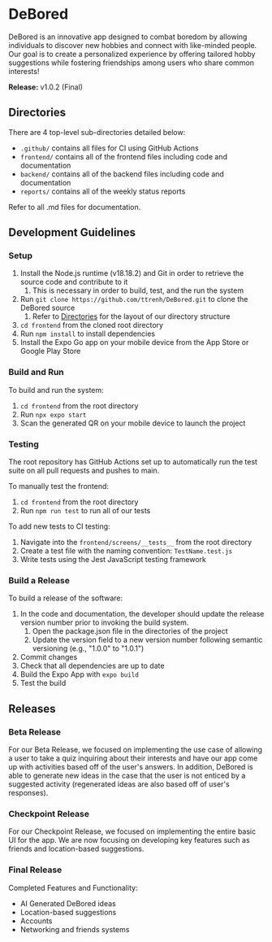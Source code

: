 # DeBored

DeBored is an innovative app designed to combat boredom by allowing individuals to discover new hobbies and connect with like-minded people. Our goal is to create a personalized experience by offering tailored hobby suggestions while fostering friendships among users who share common interests!

**Release:** v1.0.2 (Final)

## Directories

There are 4 top-level sub-directories detailed below:
- `.github/` contains all files for CI using GitHub Actions
- `frontend/` contains all of the frontend files including code and documentation
- `backend/` contains all of the backend files including code and documentation
- `reports/` contains all of the weekly status reports

Refer to all .md files for documentation.

## Development Guidelines 

### Setup 

1. Install the Node.js runtime (v18.18.2) and Git in order to retrieve the source code and contribute to it
      1. This is necessary in order to build, test, and the run the system
2. Run `git clone https://github.com/ttrenh/DeBored.git` to clone the DeBored source
      1. Refer to [Directories](#directories) for the layout of our directory structure
4. `cd frontend` from the cloned root directory
5. Run `npm install` to install dependencies
6. Install the Expo Go app on your mobile device from the App Store or Google Play Store
  
### Build and Run 

To build and run the system: 
1. `cd frontend` from the root directory
2. Run `npx expo start`
3. Scan the generated QR on your mobile device to launch the project

### Testing 

The root repository has GitHub Actions set up to automatically run the test suite on all pull requests and pushes to main. 

To manually test the frontend: 
1. `cd frontend` from the root directory
2. Run `npm run test` to run all of our tests

To add new tests to CI testing: 
1. Navigate into the `frontend/screens/__tests__` from the root directory
2. Create a test file with the naming convention: `TestName.test.js`
3. Write tests using the Jest JavaScript testing framework

### Build a Release 

To build a release of the software:
1. In the code and documentation, the developer should update the release version number prior to invoking the build system.
      1. Open the package.json file in the directories of the project
      2. Update the version field to a new version number following semantic versioning (e.g., "1.0.0" to "1.0.1")
3. Commit changes
4. Check that all dependencies are up to date
5. Build the Expo App with `expo build`
6. Test the build 

## Releases

### Beta Release

For our Beta Release, we focused on implementing the use case of allowing a user to take a quiz inquiring about their interests and have our app come up with activities based off of the user's answers. In addition, DeBored is able to generate new ideas in the case that the user is not enticed by a suggested activity (regenerated ideas are also based off of user's responses).

### Checkpoint Release

For our Checkpoint Release, we focused on implementing the entire basic UI for the app. We are now focusing on developing key features such as friends and location-based suggestions.

### Final Release

Completed Features and Functionality:
- AI Generated DeBored ideas
- Location-based suggestions
- Accounts
- Networking and friends systems
